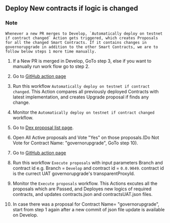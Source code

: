 ## Deploy New contracts if logic is changed

### Note
    Whenever a new PR merges to Develop, `Automatically deploy on testnet if contract changed` Action gets triggered, which creates Proposals for all the changed Smart Contracts. If it contains changes in governorupgrade in addition to the other Smart Contracts, we are to follow below steps 1 more time manually.

1. If a New PR is merged in Develop, GoTo step 3, else if you want to manually run work flow go to step 2.

2. Go to [GitHub action page](https://github.com/hashgraph/hedera-accelerator-defi-dex/actions/workflows/upgrade-proxy.yml) 

3. Run this workflow `Automatically deploy on testnet if contract changed`.
    This Action compares all previously deployed Contracts with latest implementation, and creates Upgrade proposal if finds any change.

4. Monitor the `Automatically deploy on testnet if contract changed` workflow.
5. Go to [Dex proposal list page](https://defi-ui.hedera.com/governance).

6. Open All Active proposals and Vote "Yes" on those proposals.(Do Not Vote for Contract Name: "governorupgrade", GoTo step 10).

7. Go to [GitHub action page](https://github.com/hashgraph/hedera-accelerator-defi-dex/actions/workflows/execute-proposal.yml) 
8. Run this workflow `Execute proposals` with input parameters Branch and contract id e.g. Branch = `Develop` and contract id = `0.0.9049`. contract id is the currect UAT governorupgrade's transparentProxyId.
9. Monitor the `Execute proposals` workflow.
    This Actions excutes all the proposals which are Passed, and Deployes new logics of required contracts, and updates contracts.json and contractsUAT.json files.
10. In case there was a proposal for Contract Name= "governorupgrade", start from step 1 again after a new commit of json file update is available on Develop.
